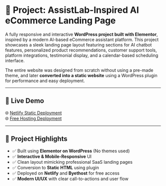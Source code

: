 # 📌 Project: AssistLab-Inspired AI eCommerce Landing Page

A fully responsive and interactive **WordPress project built with Elementor**, inspired by a modern AI-based eCommerce assistant platform. This project showcases a sleek landing page layout featuring sections for AI chatbot features, personalized product recommendations, customer support tools, platform integrations, testimonial display, and a calendar-based scheduling interface.

The entire website was designed from scratch without using a pre-made theme, and later **converted into a static website** using a WordPress plugin for performance and easy deployment.

---

## 🚀 Live Demo  
🌐 [Netlify Static Deployment](https://project1-by-arti.netlify.app/)  
🌐 [Free Hosting Deployment](http://aarti.byethost7.com/)

---

## 📂 Project Highlights

- ✅ Built using **Elementor on WordPress** (No themes used)
- ✅ **Interactive & Mobile-Responsive** UI
- ✅ Clean layout mimicking professional SaaS landing pages
- ✅ Conversion to **Static HTML** using plugin
- ✅ Deployed on **Netlify** and **Byethost** for free access
- ✅ **Modern UI/UX** with clear call-to-actions and user flow
